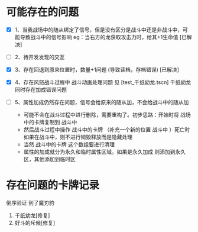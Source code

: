 # 可能存在的问题

- [x] 1、当我战场中的随从绑定了信号，但是没有区分是战斗中还是非战斗中，可能导致战斗中的信号影响
eg：当右方的龙获取攻击力时，给其+1生命值 [已解决]
- [ ] 2、待开发发现的交互

- [x] 3、存在回退到原来位置时，数量+1问题 (导致读档，存档错误) [已解决]

- [x] 4、存在风怒战斗过程中 战斗动画处理问题 见 [test_千纸幼龙.tscn]  千纸幼龙 同时存在加成错误问题

- [ ] 5、属性加成仍然存在问题，信号会给原来的随从加，不会给战斗中的随从加
  - 可能不会在战斗过程中进行删除，需要重构了。初步思路：开始时将 战场 中的卡牌复制到 战斗中
  - 然后战斗过程中操作 战斗中的卡牌 （补充一个新的位置 战斗中 ）死亡时如果在战斗中，则不进行销毁释放而是隐藏处理
  - 当然 战斗中的卡牌 这个数组要进行清理
  - 属性的加成就分为永久和临时属性区域。如果是永久加成 则添加到永久区，其他添加到临时区

# 存在问题的卡牌记录

倒序验证 到了魔刃豹

1. 千纸幼龙[修复]
2. 好斗的斥候[修复]